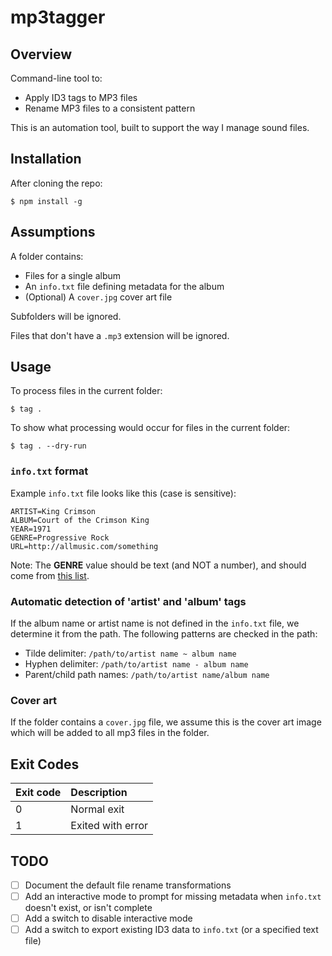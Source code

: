 # mp3tagger

## Overview

Command-line tool to:

- Apply ID3 tags to MP3 files
- Rename MP3 files to a consistent pattern

This is an automation tool, built to support the way I manage sound files.

## Installation

After cloning the repo:

```
$ npm install -g
```

## Assumptions

A folder contains:

- Files for a single album
- An `info.txt` file defining metadata for the album
- (Optional) A `cover.jpg` cover art file

Subfolders will be ignored.

Files that don't have a `.mp3` extension will be ignored.

## Usage

To process files in the current folder:

```
$ tag .
```

To show what processing would occur for files in the current folder:

```
$ tag . --dry-run
```

### `info.txt` format

Example `info.txt` file looks like this (case is sensitive):

```
ARTIST=King Crimson
ALBUM=Court of the Crimson King
YEAR=1971
GENRE=Progressive Rock
URL=http://allmusic.com/something
```

Note: The **GENRE** value should be text (and NOT a number), and should come from [this list](https://en.wikipedia.org/wiki/List_of_ID3v1_Genres).

### Automatic detection of 'artist' and 'album' tags

If the album name or artist name is not defined in the `info.txt` file, we determine it from the path. The following patterns are checked in the path:

- Tilde delimiter: `/path/to/artist name ~ album name`
- Hyphen delimiter: `/path/to/artist name - album name`
- Parent/child path names: `/path/to/artist name/album name`

### Cover art

If the folder contains a `cover.jpg` file, we assume this is the cover art image which will be added to all mp3 files in the folder.

## Exit Codes

| Exit code | Description       |
| :-------- | :---------------- |
| 0         | Normal exit       |
| 1         | Exited with error |

## TODO

- [ ] Document the default file rename transformations
- [ ] Add an interactive mode to prompt for missing metadata when `info.txt` doesn't exist, or isn't complete
- [ ] Add a switch to disable interactive mode
- [ ] Add a switch to export existing ID3 data to `info.txt` (or a specified text file)
